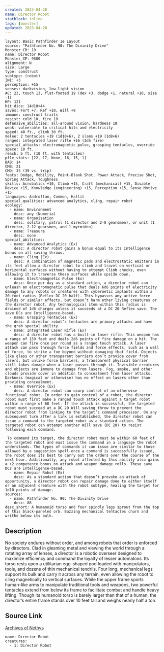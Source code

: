 ```yaml
---
created: 2023-04-28
name: Director Robot
statblock: inline
tags: [monster]
updated: 2023-04-28
---
```

```statblock
layout: Basic Pathfinder 1e Layout
source: "Pathfinder No. 90: The Divinity Drive"
Monster_CR: 10
name: Director Robot
Monster_XP: 9600
alignment: N
size: Large
type: construct
subtype: (robot)
INI: +3
perception: +15
senses: darkvision, low-light vision
AC: 23, touch 13, flat-footed 19 (dex +3, dodge +1, natural +10, size -1)
HP: 121
hit_dice: 14d10+44
saves: Fort +7, Ref +10, Will +9
immune: construct traits
resist: cold 10, fire 10
defensive_abilities: all-around vision, hardness 10
weak: vulnerable to critical hits and electricity
speed: 40 ft., climb 30 ft.
melee: 2 tentacles +19 (1d10+6), 2 slams +19 (1d8+6)
ranged: integrated laser rifle +16 (2d6 fire)
special_attacks: electromagnetic pulse, grasping tentacles, override
space: 10 ft.
reach: 5 ft. (10 ft. with tentacles)
pf1e_stats: [22, 17, None, 16, 15, 1]
BAB: 14
CMB: 21
CMD: 35 (39 vs. trip)
feats: Dodge, Mobility, Point-Blank Shot, Power Attack, Precise Shot, Spring Attack, Toughness
skills: Acrobatics +10, Climb +15, Craft (mechanical) +15, Disable Device +15, Knowledge (engineering) +15, Perception +15, Sense Motive +15
languages: Androffan, Common, Hallit
special_qualities: advanced analytics, cling, repair robot
ecology:
  - name: Environment
    desc: any (Numeria)
  - name: Organisation
    desc: solitary, patrol (1 director and 2-8 gearsmen), or unit (1 director, 2-12 gearsmen, and 1 myrmidon)
  - name: Treasure
    desc: none
special_abilities:
  - name: Advanced Analytics (Ex)
    desc: A director robot gains a bonus equal to its Intelligence bonus on all saving throws.
  - name: Cling (Ex)
    desc: A combination of magnetic pads and electrostatic emitters in its feet allow a director robot to climb and travel on vertical or horizontal surfaces without having to attempt Climb checks, even allowing it to traverse these surfaces while upside down.
  - name: Electromagnetic Pulse (Ex)
    desc: Once per day as a standard action, a director robot can unleash an electromagnetic pulse that deals 6d6 points of electricity damage to any robots or creatures with cybernetic implants within a 20-foot radius (Reflex DC 20 half). This bypasses any active force fields or similar effects, but doesn’t harm other living creatures or the director robot. Any technological item within this radius is drained of 1d6 charges unless it succeeds at a DC 20 Reflex save. The save DCs are Intelligence-based.
  - name: Grasping Tentacles (Ex)
    desc: A director robot’s tentacles are primary attacks and have the grab special ability.
  - name: Integrated Laser Rifle (Ex)
    desc: A director robot has a built-in laser rifle. This weapon has a range of 150 feet and deals 2d6 points of fire damage on a hit. The weapon can fire once per round as a ranged touch attack. A laser attack can pass through force fields and force effects, such as a wall of force, to strike a foe beyond without damaging that field. Objects like glass or other transparent barriers don’t provide cover from lasers, but unlike force barriers, a transparent physical barrier still takes damage when a laser passes through it. Invisible creatures and objects are immune to damage from lasers. Fog, smoke, and other clouds provide cover in addition to concealment from laser attacks. Darkness (magical or otherwise) has no effect on lasers other than providing concealment.
  - name: Override (Ex)
    desc: A director robot can usurp control of an otherwise functional robot. In order to gain control of a robot, the director robot must first make a ranged touch attack against a target robot within a range of 60 feet. If the attack is successful, the targeted robot must succeed at a DC 20 Will saving throw to prevent the director robot from linking to the target’s command processor. On any subsequent turn after a link is established, the director robot can issue a command to the targeted robot as a standard action. The targeted robot can attempt another Will save (DC 20) to resist following each command.

 To command its target, the director robot must be within 60 feet of the targeted robot and must issue the command in a language the robot understands. The types of commands it can issue are similar to those allowed by a suggestion spell-once a command is successfully issued, the robot does its best to carry out the orders over the course of the next hour. Additionally, any robot affected by this ability also gains a +2 competence bonus on attack and weapon damage rolls. These save DCs are Intelligence-based.
  - name: Repair Robot (Ex)
    desc: As a standard action that doesn’t provoke an attack of opportunity, a director robot can repair damage done to either itself or an adjacent creature with the robot subtype, healing the target for 1d10 points of damage.
sources:
  - name: Pathfinder No. 90: The Divinity Drive
    desc: 88
desc_short: A humanoid torso and four spindly legs sprout from the top of this black-paneled orb. Buzzing mechanical tentacles churn and writhe below its bulk.
```
## Description
No society endures without order, and among robots that order is enforced by directors. Clad in gleaming metal and viewing the world through a rotating array of lenses, a director is a robotic overseer designed to maximize efficiency and command the loyalty of lesser automatons. Its torso rests upon a utilitarian egg-shaped pod loaded with manipulators, tools, and dozens of thin mechanical tendrils. Four long, mechanical legs support its bulk and carry it across any terrain, even allowing the robot to cling magnetically to vertical surfaces. While the upper frame sports human-like arms to manipulate traditional tools and weapons, two powerful tentacles extend from below its frame to facilitate combat and handle heavy lifting. Though its humanoid torso is barely larger than that of a human, the director’s entire frame stands over 10 feet tall and weighs nearly half a ton.
## Source Link
[Archives of Nethys](https://aonprd.com/MonsterDisplay.aspx?ItemName=Director%20Robot)
```encounter-table
name: Director Robot
creatures:
  - 1: Director Robot
```
